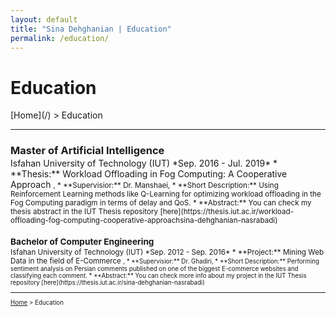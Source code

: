 ```yaml
---
layout: default
title: "Sina Dehghanian | Education"
permalink: /education/
---
```

<h1>Education</h1>
[Home](/) > Education

---   

<h3 style="margin-bottom:2px;">Master of Artificial Intelligence</h3>
Isfahan University of Technology&nbsp;(IUT)   
*Sep. 2016 - Jul. 2019*   
* **<span style="cursor: pointer;" data-bs-toggle="tooltip" data-bs-placement="top">Thesis:</span>** 
  Workload Offloading in Fog Computing: A Cooperative Approach <small class="text-secondary">, 
* **<span style="cursor: pointer;" data-bs-toggle="tooltip" data-bs-placement="top">Supervisior:</span>** Dr. Manshaei,
* **<span style="cursor: pointer;" data-bs-toggle="tooltip" data-bs-placement="top">Short Description:</span>**
Using Reinforcement Learning methods like Q-Learning for optimizing workload offloading in the
Fog Computing paradigm in terms of delay and QoS.
* **<span style="cursor: pointer;" data-bs-toggle="tooltip" data-bs-placement="top">Abstract:</span>** You can check my thesis abstract in the IUT Thesis repository [here](https://thesis.iut.ac.ir/workload-offloading-fog-computing-cooperative-approachsina-dehghanian-nasrabadi)

<h3 style="margin-bottom:2px;">Bachelor of Computer Engineering</h3>
Isfahan University of Technology&nbsp;(IUT)   
*Sep. 2012 - Sep. 2016*   
* **<span style="cursor: pointer;" data-bs-toggle="tooltip" data-bs-placement="top">Project:</span>** 
  Mining Web Data in the field of E-Commerce <small class="text-secondary">, 
* **<span style="cursor: pointer;" data-bs-toggle="tooltip" data-bs-placement="top">Supervisior:</span>** Dr. Ghadiri,
* **<span style="cursor: pointer;" data-bs-toggle="tooltip" data-bs-placement="top">Short Description:</span>**
Performing sentiment analysis on Persian comments published on one of the biggest E-commerce
websites and classifying each comment.
* **<span style="cursor: pointer;" data-bs-toggle="tooltip" data-bs-placement="top">Abstract:</span>** You can check more info about my project in the IUT Thesis repository [here](https://thesis.iut.ac.ir/sina-dehghanian-nasrabadi)


---   

[Home](/) > Education